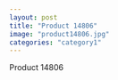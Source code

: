 ```yaml
---
layout: post
title: "Product 14806"
image: "product14806.jpg"
categories: "category1"
---
```

Product 14806

